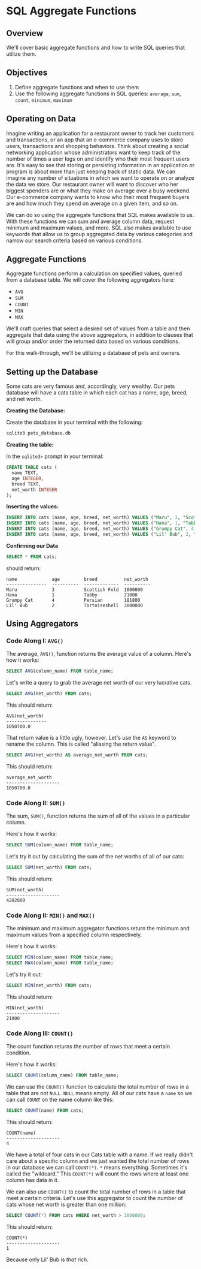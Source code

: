 # SQL Aggregate Functions

## Overview

We'll cover basic aggregate functions and how to write SQL queries that utilize them.

## Objectives

1. Define aggregate functions and when to use them
2. Use the following aggregate functions in SQL queries: `average`, `sum`, `count`, `minimum`, `maximum`

## Operating on Data

Imagine writing an application for a restaurant owner to track her customers and transactions, or an app that an e-commerce company uses to store users, transactions and shopping behaviors. Think about creating a social networking application whose administrators want to keep track of the number of times a user logs on and identify who their most frequent users are. It's easy to see that storing or persisting information in an application or program is about more than just keeping track of static data. We can imagine any number of situations in which we want to operate on or analyze the data we store. Our restaurant owner will want to discover who her biggest spenders are or what they make on average over a busy weekend. Our e-commerce company wants to know who their most frequent buyers are and how much they spend on average on a given item, and so on. 

We can do so using the aggregate functions that SQL makes available to us. With these functions we can sum and average column data, request minimum and maximum values, and more. SQL also makes available to use keywords that allow us to group aggregated data by various categories and narrow our search criteria based on various conditions. 

## Aggregate Functions

Aggregate functions perform a calculation on specified values, queried from a database table. We will cover the following aggregators here: 

* `AVG`
* `SUM`
* `COUNT`
* `MIN`
* `MAX`

We'll craft queries that select a desired set of values from a table and then aggregate that data using the above aggregators, in addition to clauses that will group and/or order the returned data based on various conditions. 

For this walk-through, we'll be utilizing a database of pets and owners. 

## Setting up the Database

Some cats are very famous and, accordingly, very wealthy. Our pets database will have a cats table in which each cat has a name, age, breed, and net worth. 

**Creating the Database:**

Create the database in your terminal with the following: 

```bash
sqlite3 pets_database.db 
```

**Creating the table:**

In the `sqlite3>` prompt in your terminal:

```sql
CREATE TABLE cats (
  name TEXT,
  age INTEGER,
  breed TEXT, 
  net_worth INTEGER
);
```

**Inserting the values:**

```sql
INSERT INTO cats (name, age, breed, net_worth) VALUES ("Maru", 3, "Scottish Fold", 1000000);
INSERT INTO cats (name, age, breed, net_worth) VALUES ("Hana", 1, "Tabby", 21000);
INSERT INTO cats (name, age, breed, net_worth) VALUES ("Grumpy Cat", 4, "Persian", 181800);
INSERT INTO cats (name, age, breed, net_worth) VALUES ("Lil' Bub", 2, "Tortoiseshell", 3000000);
```

**Confirming our Data**

```sql
SELECT * FROM cats;
```

should return:

```
name             age         breed          net_worth 
---------------  ----------  -------------  ----------
Maru             3           Scottish Fold  1000000   
Hana             1           Tabby          21000    
Grumpy Cat       4           Persian        181800    
Lil' Bub         2           Tortoiseshell  3000000  
```

## Using Aggregators

### Code Along I: `AVG()`

The average, `AVG()`, function returns the average value of a column. Here's how it works: 

```sql
SELECT AVG(column_name) FROM table_name;
```

Let's write a query to grab the average net worth of our very lucrative cats. 

```sql
SELECT AVG(net_worth) FROM cats;
```

This should return: 

```
AVG(net_worth) 
---------------
1050700.0
```

That return value is a little ugly, however. Let's use the `AS` keyword to rename the column. This is called "aliasing the return value".

```sql
SELECT AVG(net_worth) AS average_net_worth FROM cats;
```

This should return: 

```
average_net_worth   
--------------------
1050700.0 
```

### Code Along II: `SUM()`

The sum, `SUM()`, function returns the sum of all of the values in a particular column. 

Here's how it works:

```sql
SELECT SUM(column_name) FROM table_name;
```

Let's try it out by calculating the sum of the net worths of all of our cats:

```sql
SELECT SUM(net_worth) FROM cats;
```

This should return: 

```
SUM(net_worth)      
--------------------
4202800   
```

### Code Along II: `MIN()` and `MAX()`

The minimum and maximum aggregator functions return the minimum and maximum values from a specified column respectively. 

Here's how it works: 

```sql
SELECT MIN(column_name) FROM table_name;
SELECT MAX(column_name) FROM table_name;
```

Let's try it out: 

```sql
SELECT MIN(net_worth) FROM cats;
```

This should return:

```
MIN(net_worth)      
--------------------
21000   
```

### Code Along III: `COUNT()`

The count function returns the number of rows that meet a certain condition. 

Here's how it works:

```sql
SELECT COUNT(column_name) FROM table_name;
```

We can use the `COUNT()` function to calculate the total number of rows in a table that are not `NULL`. `NULL` means empty. All of our cats have a `name` so we can call `COUNT` on the name column like this:

```sql
SELECT COUNT(name) FROM cats;
```

This should return:

```
COUNT(name)            
--------------------
4
```

We have a total of four cats in our Cats table with a name. If we really didn't care about a specific column and we just wanted the total number of rows in our database we can call `COUNT(*)`. `*` means everything. Sometimes it's called the "wildcard." This `COUNT(*)` will count the rows where at least one column has data in it. 

We can also use `COUNT()` to count the total number of rows in a table that meet a certain criteria. Let's use this aggregator to count the number of cats whose net worth is greater than one million:

```sql
SELECT COUNT(*) FROM cats WHERE net_worth > 1000000;
```

This should return:

```
COUNT(*)            
--------------------
1    
```

Because only Lil' Bub is *that* rich. 


